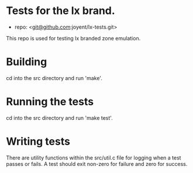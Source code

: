 # Tests for the lx brand.

- repo: <git@github.com:joyent/lx-tests.git>

This repo is used for testing lx branded zone emulation.

# Building

cd into the src directory and run 'make'.

# Running the tests

cd into the src directory and run 'make test'.

# Writing tests

There are utility functions within the src/util.c file for logging when a test
passes or fails. A test should exit non-zero for failure and zero for success.
